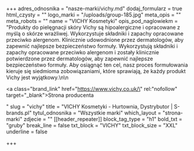 +++
adres_odnosnika = "nasze-marki/vichy.md"
dodaj_formularz = true
html_czysty = ""
logo_marki = "/uploads/group-185.jpg"
meta_opis = ""
meta_robots = ""
name = "VICHY Kosmetyki"
opis_pod_naglowiekm = "Produkty do pielęgnacji skóry Vichy są hipoalergiczne i opracowane z myślą o skórze wrażliwej. Wykorzystuje składniki i zapachy opracowane przeciwko alergenom. Klinicznie udowodnione przez dermatologów, aby zapewnić najlepsze bezpieczeństwo formuły. Wykorzystują składniki i zapachy opracowane przeciwko alergenom i zostały klinicznie potwierdzone przez dermatologów, aby zapewnić najlepsze bezpieczeństwo formuły. Aby osiągnąć ten cel, nasz proces formułowania kieruje się siedmioma zobowiązaniami, które sprawiają, że każdy produkt Vichy jest wyjątkowy.\n\n    <p><a class=\"brand_link\" href=\"https://www.vichy.co.uk/\" rel:\"nofollow\" target=\"_blank\">Strona producenta</a></p>"
slug = "vichy"
title = "VICHY Kosmetyki - Hurtownia, Dystrybutor | S-brands.pl"
tytul_odnosnika = "Wszystkie marki"
which_layout = "strona-marki"
zdjecie = ""
[[header_repeater]]
block_tag_type = "h1"
bold_txt = "gruby"
break_line = false
txt_block = "VICHY"
txt_block_size = "XXL"
underline = false

+++
